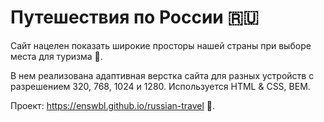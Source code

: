 # Путешествия по России 🇷🇺

Сайт нацелен показать широкие просторы нашей страны при выборе места для туризма 🤗. 

В нем реализована адаптивная верстка сайта для разных устройств с разрешением 320, 768, 1024 и 1280. 
Используется HTML & CSS, BEM. 

Проект: https://enswbl.github.io/russian-travel 🥳.
